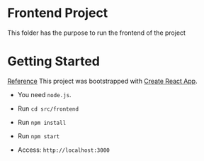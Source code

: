 # Frontend Project
This folder has the purpose to run the frontend of the project

# Getting Started
[Reference](https://dev.to/loujaybee/using-create-react-app-with-express/)
This project was bootstrapped with [Create React App](https://github.com/facebook/create-react-app).

- You need `node.js`.

- Run `cd src/frontend`

- Run `npm install`

- Run `npm start`

- Access: `http://localhost:3000`